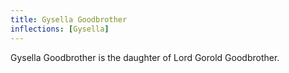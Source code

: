 ```yaml
---
title: Gysella Goodbrother
inflections: [Gysella]
---
```


Gysella Goodbrother is the daughter of Lord Gorold Goodbrother.


